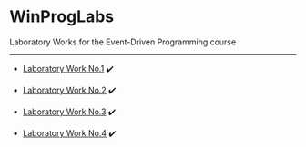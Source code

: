 # WinProgLabs
Laboratory Works for the Event-Driven Programming course

---

- [Laboratory Work No.1](https://github.com/skidne/WinProgLabs/tree/master/lab%231) :heavy_check_mark:

- [Laboratory Work No.2](https://github.com/skidne/WinProgLabs/tree/master/lab%232) :heavy_check_mark:

- [Laboratory Work No.3](https://github.com/skidne/WinProgLabs/tree/master/lab%233) :heavy_check_mark:
   
- [Laboratory Work No.4](https://github.com/skidne/WinProgLabs/tree/master/lab4) :heavy_check_mark:
